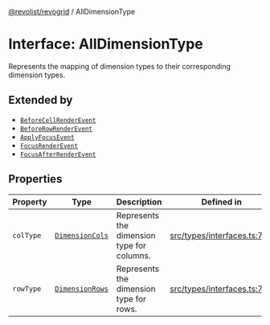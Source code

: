 [@revolist/revogrid](README.md) / AllDimensionType

# Interface: AllDimensionType

Represents the mapping of dimension types to their corresponding dimension types.

## Extended by

- [`BeforeCellRenderEvent`](Interface.BeforeCellRenderEvent.md)
- [`BeforeRowRenderEvent`](Interface.BeforeRowRenderEvent.md)
- [`ApplyFocusEvent`](Interface.ApplyFocusEvent.md)
- [`FocusRenderEvent`](Interface.FocusRenderEvent.md)
- [`FocusAfterRenderEvent`](Interface.FocusAfterRenderEvent.md)

## Properties

| Property | Type | Description | Defined in |
| ------ | ------ | ------ | ------ |
| `colType` | [`DimensionCols`](TypeAlias.DimensionCols.md) | Represents the dimension type for columns. | [src/types/interfaces.ts:756](https://github.com/revolist/revogrid/blob/6916c62aedeba77f36804fdc386f78e588e18412/src/types/interfaces.ts#L756) |
| `rowType` | [`DimensionRows`](TypeAlias.DimensionRows.md) | Represents the dimension type for rows. | [src/types/interfaces.ts:751](https://github.com/revolist/revogrid/blob/6916c62aedeba77f36804fdc386f78e588e18412/src/types/interfaces.ts#L751) |

